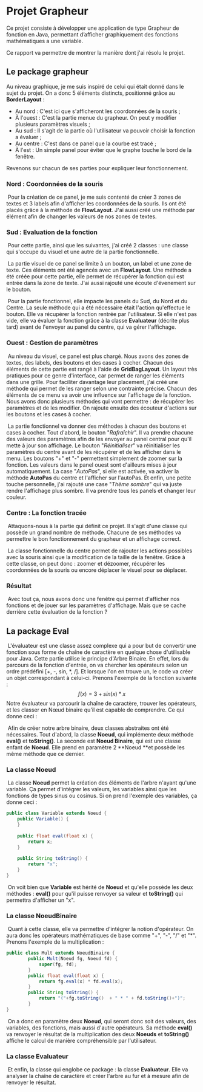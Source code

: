 # Projet Grapheur

Ce projet consiste à développer une application de type Grapheur de fonction en Java, permettant d’afficher graphiquement des fonctions mathématiques a une variable.

Ce rapport va permettre de montrer la manière dont j'ai résolu le projet.

## Le package grapheur

Au niveau graphique, je me suis inspiré de celui qui était donné dans le sujet du projet. On a donc 5 éléments distincts, positionné grâce au **BorderLayout** :

- Au nord : C'est ici que s'afficheront les coordonnées de la souris ;
- À l'ouest : C'est la partie menue du grapheur. On peut y modifier plusieurs paramètres visuels ;
- Au sud : Il s'agit de la partie où l'utilisateur va pouvoir choisir la fonction a évaluer ;
- Au centre : C'est dans ce panel que la courbe est tracé ;
- À l'est : Un simple panel pour éviter que le graphe touche le bord de la fenêtre.

Revenons sur chacun de ses parties pour expliquer leur fonctionnement.

### Nord : Coordonnées de la souris

​	Pour la création de ce panel, je me suis contenté de créer 3 zones de textes et 3 labels afin d'afficher les coordonnées de la souris. Ils ont été placés grâce à la méthode de **FlowLayout**. J'ai aussi créé une méthode par élément afin de changer les valeurs de nos zones de textes.

### Sud : Evaluation de la fonction 

​	Pour cette partie, ainsi que les suivantes, j'ai créé 2 classes : une classe qui s'occupe du visuel et une autre de la partie fonctionnelle.

​	La partie visuel de ce panel se limite à un bouton, un label et une zone de texte. Ces éléments ont été agencés avec un **FlowLayout**. Une méthode a été créée pour cette partie, elle permet de récupérer la fonction qui est entrée dans la zone de texte. J'ai aussi rajouté une écoute d'évenement sur le bouton.

​	Pour la partie fonctionnel, elle impacte les panels du Sud, du Nord et du Centre. La seule méthode qui a été nécessaire était l'action qu'effectue le bouton. Elle va récupérer la fonction rentrée par l'utilisateur. Si elle n'est pas vide, elle va évaluer la fonction grâce à la classe **Evaluateur** (décrite plus tard) avant de l'envoyer au panel du centre, qui va gérer l'affichage.

### Ouest : Gestion de paramètres

​	Au niveau du visuel, ce panel est plus chargé. Nous avons des zones de textes, des labels, des boutons et des cases à cocher. Chacun des éléments de cette partie est rangé à l'aide de **GridBagLayout**. Un layout très pratiques pour ce genre d'interface, car permet de ranger les éléments dans une grille. Pour faciliter davantage leur placement, j'ai créé une méthode qui permet de les ranger selon une contrainte précise. Chacun des éléments de ce menu va avoir une influence sur l'affichage de la fonction. Nous avons donc plusieurs méthodes qui vont permettre : de récupérer les paramètres et de les modifier. On rajoute ensuite des écouteur d'actions sur les boutons et les cases à cocher.

​	La partie fonctionnel va donner des méthodes à chacun des boutons et cases à cocher. Tout d'abord, le bouton "*Rafraîchir*". Il va prendre chacune des valeurs des paramètres afin de les envoyer au panel central pour qu'il mette à jour son affichage. Le bouton "*Réinitialiser*" va réinitialiser les paramètres du centre avant de les récupérer et de les afficher dans le menu. Les boutons "+" et "-" permettent simplement de zoomer sur la fonction. Les valeurs dans le panel ouest sont d'ailleurs mises à jour automatiquement. La case "*AutoPas*", si elle est activée, va activer la méthode **AutoPas** du centre et l'afficher sur l'autoPas. Et enfin, une petite touche personnelle, j'ai rajouté une case "*Thème sombre*" qui va juste rendre l'affichage plus sombre. Il va prendre tous les panels et changer leur couleur.

### Centre : La fonction tracée

​	Attaquons-nous à la partie qui définit ce projet. Il s'agit d'une classe qui possède un grand nombre de méthode. Chacune de ses méthodes va permettre le bon fonctionnement du grapheur et un affichage correct.

​	La classe fonctionnelle du centre permet de rajouter les actions possibles avec la souris ainsi que la modification de la taille de la fenêtre. Grâce à cette classe, on peut donc : zoomer et dézoomer, récupérer les coordonnées de la souris ou encore déplacer le visuel pour se déplacer.

### Résultat

​	Avec tout ça, nous avons donc une fenêtre qui permet d'afficher nos fonctions et de jouer sur les paramètres d'affichage. Mais que se cache derrière cette évaluation de la fonction ?

## La package Eval

​	L'évaluateur est une classe assez complexe qui a pour but de convertir une fonction sous forme de chaîne de caractère en quelque chose d'utilisable pour Java. Cette partie utilise le principe d'Arbre Binaire. En effet, lors du parcours de la fonction d'entrée, on va chercher les opérateurs selon un ordre prédéfini [+, -, sin, *, /]. Et lorsque l'on en trouve un, le code va créer un objet correspondant à celui-ci. Prenons l'exemple de la fonction suivante :
$$
f(x) = 3+sin(x)*x
$$
​	Notre évaluateur va parcourir la chaîne de caractère, trouver les opérateurs, et les classer en Nœud binaire qu'il est capable de comprendre. Ce qui donne ceci :

​	Afin de créer notre arbre binaire, deux classes abstraites ont été nécessaires. Tout d'abord, la classe **Noeud**, qui implémente deux méthode **eval()** et **toString()**. La seconde est **Noeud Binaire**, qui est une classe enfant de **Noeud**. Elle prend en paramètre 2 **Noeud **et possède les même méthode que ce dernier. 

### La classe Noeud

​	La classe **Noeud** permet la création des éléments de l'arbre n'ayant qu'une variable. Ça permet d'intégrer les valeurs, les variables ainsi que les fonctions de types sinus ou cosinus. Si on prend l'exemple des variables, ça donne ceci :

```java
public class Variable extends Noeud {
	public Variable() {
	}
	
	public float eval(float x) {
		return x;
	}
	
	public String toString() {
		return "x";
	}
}
```

​	On voit bien que **Variable** est hérité de **Noeud** et qu'elle possède les deux méthodes : **eval()** pour qu'il puisse renvoyer sa valeur et **toString()** qui permettra d'afficher un "x".

### La classe NoeudBinaire

​	Quant à cette classe, elle va permettre d'intégrer la notion d'opérateur. On aura donc les opérateurs mathématiques de base comme "+", "-", "/" et "*". Prenons l'exemple de la multiplication :

```java
public class Mult extends NoeudBinaire {
		public Mult(Noeud fg, Noeud fd) {
			super(fg, fd);
		}
		public float eval(float x) {
			return fg.eval(x) * fd.eval(x);
		}
		public String toString() {
			return "("+fg.toString()  + " * " + fd.toString()+")";
		}
}
```

​	On a donc en paramètre deux **Noeud**, qui seront donc soit des valeurs, des variables, des fonctions, mais aussi d'autre opérateurs. Sa méthode **eval()** va renvoyer le résultat de la multiplication des deux **Noeuds** et **toString()** affiche le calcul de manière compréhensible par l'utilisateur.

### La classe Evaluateur

​	Et enfin, la classe qui englobe ce package : la classe **Evaluateur**. Elle va analyser la chaîne de caractère et créer l'arbre au fur et à mesure afin de renvoyer le résultat. 

